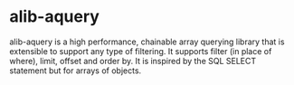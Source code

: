 # alib-aquery

alib-aquery is a high performance, chainable array querying library that is extensible to support any type of filtering. It supports filter (in place of where), limit, offset and order by. It is inspired by the SQL SELECT statement but for arrays of objects.
